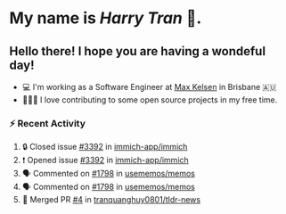 #  My name is  *Harry Tran* 👋.
## Hello there! I hope you are having a wondeful day! 

- 💻 I'm working as a Software Engineer at [Max Kelsen](https://maxkelsen.com/) in Brisbane 🇦🇺
- 👨🏻‍💻 I love contributing to some open source projects in my free time.

### :zap: Recent Activity
<!--START_SECTION:activity-->
1. 🔒 Closed issue [#3392](https://github.com/immich-app/immich/issues/3392) in [immich-app/immich](https://github.com/immich-app/immich)
2. ❗ Opened issue [#3392](https://github.com/immich-app/immich/issues/3392) in [immich-app/immich](https://github.com/immich-app/immich)
3. 🗣 Commented on [#1798](https://github.com/usememos/memos/issues/1798#issuecomment-1646599661) in [usememos/memos](https://github.com/usememos/memos)
4. 🗣 Commented on [#1798](https://github.com/usememos/memos/issues/1798#issuecomment-1646592437) in [usememos/memos](https://github.com/usememos/memos)
5. 🎉 Merged PR [#4](https://github.com/tranquanghuy0801/tldr-news/pull/4) in [tranquanghuy0801/tldr-news](https://github.com/tranquanghuy0801/tldr-news)
<!--END_SECTION:activity-->

<!--

Here are some ideas to get you started:

- 🔭 I’m currently working on ...
- 🌱 I’m currently learning ...
- 👯 I’m looking to collaborate on ...
- 🤔 I’m looking for help with ...
- 💬 Ask me about ...
- 📫 How to reach me: ...
- 😄 Pronouns: ...
- ⚡ Fun fact: ...
# title 1
## title 2
### title 3
#### title 4
##### title 5
###### title 6

Text that is **bold**, *italic* and ~~strikethrough~~

* [ ] Item 2
   * [x] Sub Item 2b
* [ ] Item 1

1. Item 1
   1. Item 1
1. Item 2

| Column 1 | Column 2 | Column 3 |
| :--- | :---: | ---: |
| Row 1a | Row 1b | Row 1c |
| Row 2a | Row 2b | Row 2c |

This is a [link](https://mlh.io)

this is inline `code`, here is a block of code below 👇

```ts
const name: string = 'Eddie Jaoude';

// log name
console.log(name);
```

> I am a quote to give context

I am normal text talking about the above quote ☝️ 
-->

